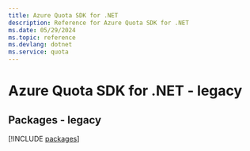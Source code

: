 ```yaml
---
title: Azure Quota SDK for .NET
description: Reference for Azure Quota SDK for .NET
ms.date: 05/29/2024
ms.topic: reference
ms.devlang: dotnet
ms.service: quota
---
```

# Azure Quota SDK for .NET - legacy
## Packages - legacy
[!INCLUDE [packages](quota-index.md)]